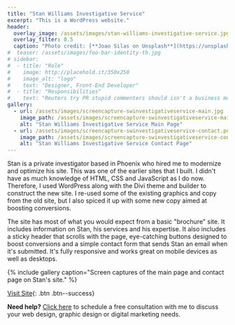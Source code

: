 ```yaml
---
title: "Stan Williams Investigative Service"
excerpt: "This is a WordPress website."
header:
  overlay_image: /assets/images/stan-williams-investigative-service.jpg
  overlay_filter: 0.5
  caption: "Photo credit: [**Joao Silas on Unsplash**](https://unsplash.com/photos/I_LgQ8JZFGE)"
#  teaser: /assets/images/foo-bar-identity-th.jpg
# sidebar:
#  - title: "Role"
#    image: http://placehold.it/350x250
#    image_alt: "logo"
#    text: "Designer, Front-End Developer"
#  - title: "Responsibilities"
#    text: "Reuters try PR stupid commenters should isn't a business model"
gallery:
  - url: /assets/images/screencapture-swinvestigativeservice-main.jpg
    image_path: /assets/images/screencapture-swinvestigativeservice-main.jpg
    alt: "Stan Williams Investigative Service Main Page"
  - url: /assets/images/screencapture-swinvestigativeservice-contact.png
    image_path: /assets/images/screencapture-swinvestigativeservice-contact.png
    alt: "Stan Williams Investigative Service Contact Page"
---
```


Stan is a private investigator based in Phoenix who hired me to modernize and optimize his site.  This was one of the earlier sites that I built.  I didn't have as much knowledge of HTML, CSS and JavaScript as I do now.  Therefore, I used WordPress along with the Divi theme and builder to construct the new site.  I re-used some of the existing graphics and copy from the old site, but I also spiced it up with some new copy aimed at boosting conversions.

The site has most of what you would expect from a basic "brochure" site.  It includes information on Stan, his services and his expertise.  It also includes a sticky header that scrolls with the page, eye-catching buttons designed to boost conversions and a simple contact form that sends Stan an email when it's submitted.  It's fully responsive and works great on mobile devices as well as desktops.

{% include gallery caption="Screen captures of the main page and contact page on Stan's site." %}

[Visit Site](https://swinvestigativeservice.com){: .btn .btn--success}

<p class="notice--info"><b>Need help?</b>  <a href="/free-consultation/">Click here</a> to schedule a free consultation with me to discuss your web design, graphic design or digital marketing needs.</p>